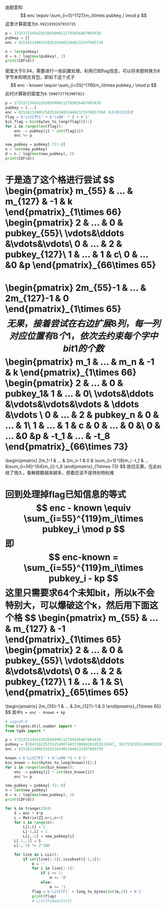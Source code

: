 由题意知
$$
enc \equiv \sum_{i=0}^{127}m_i\times pubkey_i \mod p
$$
这里计算密度为`0.9921939197933715`

```py
p = 173537234562263850990112795836487093439
pubkey = []
enc = 82516114905258351634653446232397085739

n = len(pubkey)
d = n / log(max(pubkey), 2)
print(CDF(d))
```

密度大于0.94，需要进行一些前置处理，利用已知flag信息，可以将本题转换为8字节未知明文背包，即如下这个式子
$$
enc - known \equiv \sum_{i=55}^{119}m_i\times pubkey_i \mod p
$$
此时计算新的密度为`0.5000727763907822`

```py
p = 173537234562263850990112795836487093439
pubkey = [...]
enc = 82516114905258351634653446232397085739# 先利用已知信息
flag = b'LitCTF{' + b'\x00' * 8 + b'}'
bin_flag = bin(bytes_to_long(flag))[2:]
for i in range(len(flag)):
    enc -= pubkey[i] * int(flag[i])
    enc %= p

new_pubkey = pubkey[-72:-8]
n = len(new_pubkey)
d = n / log(max(new_pubkey), 2)
print(CDF(d))
```

于是造了这个格进行尝试
$$
\begin{pmatrix}
m_{55} & ... & m_{127} & -1 & k
\end{pmatrix}\_{1\times 66}
\begin{pmatrix}
2 & ... & 0  & pubkey_{55}\\
\vdots&\ddots &\vdots&\vdots\\
0 & ... & 2 & pubkey_{127}\\
1 & ... & 1  & c\\
0 & ... &0 &p
\end{pmatrix}\_{66\times 65}
=
\begin{pmatrix}
2m_{55}-1 & ... & 2m_{127}-1 & 0
\end{pmatrix}\_{1\times 65}
$$
无果，接着尝试在右边扩展8列，每一列对应位置有8个1，依次去约束每个字中bit1的个数
$$
\begin{pmatrix}
m_1 & ... & m_n & -1 & k 
\end{pmatrix}\_{1\times 66}
\begin{pmatrix}
2 & ... & 0  & pubkey_1& 1 & ... & 0\\
\vdots&\ddots &\vdots&\vdots&\vdots & \ddots &\vdots \\
0 & ... & 2 & pubkey_n & 0 & ... & 1\\
1 & ... & 1  & c & 0 & ... & 0 &\\
0 & ... &0 &p & -t_1 & ... & -t_8
\end{pmatrix}\_{66\times 73}
=
\begin{pmatrix}
2m_1-1 & ... & 2m_n-1 & 0 & \sum_{i=1}^{8}m_i -t_1 & ... &\sum_{i=56}^{64}m_{i}-t_8 
\end{pmatrix}\_{1\times 73}
$$
依旧无果，在此纠结了很久，看解题数越来越多，想着应该不是特别特别难

回到处理掉flag已知信息的等式
$$
enc - known \equiv \sum_{i=55}^{119}m_i\times pubkey_i \mod p
$$
即
$$
enc-known = \sum_{i=55}^{119}m_i\times pubkey_i - kp
$$
这里只需要求64个未知bit，所以k不会特别大，可以爆破这个k，然后用下面这个格
$$
\begin{pmatrix}
m_{55} & ... & m_{127} & -1
\end{pmatrix}\_{1\times 65}
\begin{pmatrix}
2 & ... & 0  & pubkey_{55}\\
\vdots&\ddots &\vdots&\vdots\\
0 & ... & 2 & pubkey_{127}\\
1 & ... & 1  & S\\
\end{pmatrix}\_{65\times 65}
=
\begin{pmatrix}
2m_{55}-1 & ... & 2m_{127}-1 & 0
\end{pmatrix}\_{1\times 65}
$$
其中`S = enc - known + kp`

```py
# sage10.6
from Crypto.Util.number import *
from tqdm import *

p = 173537234562263850990112795836487093439
pubkey = [184316235755254907483728080281053515467, 301753295242660201987730522100674059399, 214746865948159247109907445342727086153, 190710765981032078577562674498245824397, 331594659178887289573546882792969306963, 325241251857446530306000904015122540537, 183138087354043440402018216471847480597, 184024660891182404534278014517267677121, 221852419056451630727726571924370029193, 252122782233143392994310666727549089119, 175886223097788623718858806338121455451, 275410728642596840638045777234465661687, 251664694235514793799312335012668142813, 218645272462591891220065928162159215543, 312223630454310643034351163568776055567, 246969281206041998865813427647656760287, 314861458279166374375088099707870061461, 264293021895772608566300156292334238719, 300802209357110221724717494354120213867, 293825386566202476683406032420716750733, 280164880535680245461599240490036536891, 223138633045675121340315815489781884671, 194958151408670059556476901479795911187, 180523100489259027750075460231138785329, 180425435626797251881104654861163883059, 313871202884226454316190668965524324023, 184833541398593696671625353250714719537, 217497008601504809464374671355532403921, 246589067140439936215888566305171004301, 289015788017956436490096615142465503023, 301775305365100149653555500258867275677, 185893637147914858767269807046039030871, 319328260264390422708186053639594729851, 196198701308135383224057395173059054757, 231185775704496628532348037721799493511, 243973313872552840389840048418558528537, 213140279661565397451805047456032832611, 310386296949148370235845491986451639013, 228492979916155878048849684460007011451, 240557187581619139147592264130657066299, 187388364905654342761169670127101032713, 305292765113810142043496345097024570233, 303823809595161213886303993298011013599, 227663140954563126349665813092551336597, 257833881948992845466919654910838972461, 291249161813309696736659661907363469657, 228470133121759300620143703381920625589, 337912208888617180835513160742872043511, 252639095930536359128379880984347614689, 306613178720695137374121633131944714277, 328627523443531702430603855075960220403, 283995291614222889691668376952473718279, 185992200035693404743830210660606140043, 175575945935802771832062328390060568381, 239709736751531517044198331233711541211, 325191992201185112802734343474281930993, 285825734319916654888050222626163129503, 260820892372814862728958615462018022903, 271109638409686342632742230596810197399, 195432366301516284662210689868561107229, 252351678712166898804432075801905414141, 175869608753229067314866329908981554323, 212291732707466211705141589249474157597, 299891357045144243959903067354676661051, 271237385422923460052644584552894282763, 268702576849722796315440463412052409241, 198273535005705777854651218089804228523, 177684355989910045168511400849036259973, 189237944200991357454773904466163557789, 175427967765368330787115337317676160499, 270446056495616077936737430232108222303, 243318639972702711024520926308402316247, 223872107662231922057872197123261908053, 268995355861070998347238198063073079851, 244478236168888494353493404999149985963, 230731375083676409248450208772518041369, 231630208287176700035265642824425872113, 187649298194887119502654724235771449423, 264924369987111619306245625770849264491, 327092811483332202721992798797117253283, 274967838920225995524024619709213673571, 313836314009366857157961838519499192671, 181860768653760352435352944732117309357, 184011200837375425882494435177626368109, 246455975565763627776562816894916143559, 262208917125258935991543552004318662109, 334006940602786701813813048552124976177, 241119397420390120456580389194328607351, 255370083166310325724283692646412327547, 280056982387584554076672702548437488901, 190822826881447578202544631446213911541, 206119293866065537243159766877834200177, 289535246575130471484249052043282790337, 222004375767927951747133364917437739627, 186041951615746748538744491355290007923, 299120276948597373232905692530626175519, 268645812049699572580085139845553457511, 231990902203442306941381714523426756489, 259677531562170067444672097354970172129, 232573792063456357545735601063504090387, 268451806037215206985127877726665463011, 324266632324016349795115268035757999593, 323952615081869295386415078624753400501, 302316593553669781596237136546083536339, 235576231941572491681115931798290883659, 202271277470197960243533508432663735031, 172391954991101354275650988921310984563, 215333185856183701105529790905068832303, 335916893044781805453250006520700519353, 217268288923298532517983372665872329797, 265455575922780577837866687874732212733, 182194442259001995170676842797322170297, 180222796978664332193987060700843734759, 332629077640484670095070754759241249101, 238815683708676274248277883404136375767, 246167709707533867216616011486975023679, 188375282015595301232040104228085154549, 230675799347049231846866057019582889423, 290911573230654740468234181613682439691, 173178956820933028868714760884278201561, 340087079300305236498945763514358009773, 215775253913162994758086261347636015049, 286306008278685809877266756697807931889, 175231652202310718229276393280541484041, 230887015177563361309867021497576716609, 306478031708687513424095160106047572447, 172289054804425429042492673052057816187]
enc = 82516114905258351634653446232397085739

known = b'LitCTF{' + b'\x00'*8 + b'}'
bin_known = bin(bytes_to_long(known))[2:]
for i in range(len(bin_known)):
    enc -= pubkey[i] * int(bin_known[i])
    enc %= p

new_pubkey = pubkey[-72:-8]
n = len(new_pubkey)
d = n / log(max(new_pubkey), 2)
print(CDF(d))

for k in trange(256):
    S = enc + k*p
    L = Matrix(ZZ,n+1,n+1)
    for i in range(n):
        L[i,i] = 2
        L[-1,i] = 1
        L[i,-1] = new_pubkey[i]
    L[-1,-1] = S
    L[:,-1] *= 2^200

    for line in L.LLL():
        if set(line[:-1]).issubset({-1,1}):
            m = ''
            for i in line[:-1]:
                if i == 1:
                    m += '0'
                else:
                    m += '1'
            flag = b'LitCTF{' + long_to_bytes(int(m,2)) + b'}'
            print(flag)
            # LitCTF{Am3xItsT}
```









